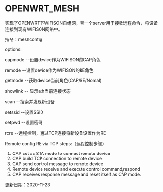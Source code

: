 # OPENWRT_MESH
实现了OPENWRT下WIFISON自组网，带一个server用于接收远程命令，将设备连接到现有WIFISON网络中。

指令：meshconfig

options:

capmode			--设置device作为WIFISON的CAP角色

remode			--设置device作为WIFISON的RE角色

getmode			--获取device当前角色(CAP/RE/Nomal)

showlink		-- 显示ath当前连接状态

scan			--搜索并发现新设备

setssid			--设置SSID

setpwd			--设置密码

rcre			--远程控制，通过TCP连接将新设备设置作为RE

Remote config RE via TCP steps:（远程控制步骤）
1. CAP set as STA mode to connect remote device
2. CAP build TCP connection to remote device
3. CAP send control message to remote device
4. Remote device receive and execute control command,respond
5. CAP receives response message and reset itself as CAP mode.



更新日期：2020-11-23
